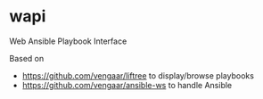 # wapi
Web Ansible Playbook Interface

Based on

* https://github.com/vengaar/liftree to display/browse playbooks
* https://github.com/vengaar/ansible-ws to handle Ansible
